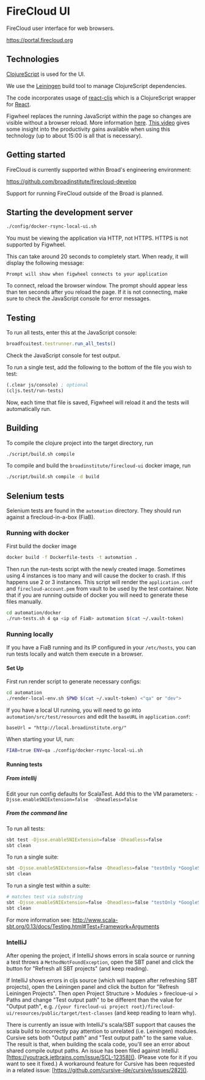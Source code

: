 # FireCloud UI

FireCloud user interface for web browsers.

https://portal.firecloud.org

## Technologies

[ClojureScript](https://github.com/clojure/clojurescript) is used for the UI.

We use the [Leiningen](http://leiningen.org/) build tool to manage ClojureScript dependencies.

The code incorporates usage of [react-cljs](https://github.com/dmohs/react-cljs) which is a ClojureScript wrapper for [React](https://facebook.github.io/react/).

Figwheel replaces the running JavaScript within the page so changes are visible without a browser reload. More information [here](https://github.com/bhauman/lein-figwheel). [This video](https://www.youtube.com/watch?v=j-kj2qwJa_E) gives some insight into the productivity gains available when using this technology (up to about 15:00 is all that is necessary).

## Getting started

FireCloud is currently supported within Broad's engineering environment:

https://github.com/broadinstitute/firecloud-develop

Support for running FireCloud outside of the Broad is planned.

## Starting the development server

```bash
./config/docker-rsync-local-ui.sh
```

You must be viewing the application via HTTP, not HTTPS. HTTPS is not supported by Figwheel.

This can take around 20 seconds to completely start. When ready, it will display the following message:

```
Prompt will show when figwheel connects to your application
```

To connect, reload the browser window. The prompt should appear less than ten seconds after you reload the page. If it is not connecting, make sure to check the JavaScript console for error messages.

## Testing

To run all tests, enter this at the JavaScript console:

```javascript
broadfcuitest.testrunner.run_all_tests()
```

Check the JavaScript console for test output.

To run a single test, add the following to the bottom of the file you wish to test:

```clojure
(.clear js/console) ; optional
(cljs.test/run-tests)
```

Now, each time that file is saved, Figwheel will reload it and the tests will automatically run.

## Building

To compile the clojure project into the target directory, run 

```bash
./script/build.sh compile
```

To compile and build the `broadinstitute/firecloud-ui` docker image, run

```bash
./script/build.sh compile -d build
```

## Selenium tests

Selenium tests are found in the `automation` directory.  They should run against a firecloud-in-a-box (FiaB).

### Running with docker

First build the docker image

```bash
docker build -f Dockerfile-tests -t automation .
```

Then run the run-tests script with the newly created image. Sometimes using 4 instances is too many and will cause the docker to crash. If this happens use 2 or 3 instances. This script will render the `application.conf` and `firecloud-account.pem` from vault to be used by the test container.  Note that if you are running outside of docker you will need to generate these files manually.

```bash
cd automation/docker
./run-tests.sh 4 qa <ip of FiaB> automation $(cat ~/.vault-token)
```

### Running locally

If you have a FiaB running and its IP configured in your `/etc/hosts`, you can run tests locally and watch them execute in a browser.

#### Set Up

First run render script to generate necessary configs:

```bash
cd automation
./render-local-env.sh $PWD $(cat ~/.vault-token) <"qa" or "dev">
```


If you have a local UI running, you will need to go into `automation/src/test/resources` and edit the `baseURL` in `application.conf`:

```
baseUrl = "http://local.broadinstitute.org/"
```


When starting your UI, run:

```bash
FIAB=true ENV=qa ./config/docker-rsync-local-ui.sh
```


#### Running tests

##### From intellij

Edit your run config defaults for ScalaTest.
Add this to the VM parameters: `-Djsse.enableSNIExtension=false  -Dheadless=false`

##### From the command line

To run all tests:

```bash
sbt test -Djsse.enableSNIExtension=false -Dheadless=false
sbt clean
```

To run a single suite:

```bash
sbt -Djsse.enableSNIExtension=false -Dheadless=false "testOnly *GoogleSpec"
sbt clean
```

To run a single test within a suite:

```bash
# matches test via substring
sbt -Djsse.enableSNIExtension=false -Dheadless=false "testOnly *GoogleSpec -- -z \"have a search field\""
sbt clean
```

For more information see: http://www.scala-sbt.org/0.13/docs/Testing.html#Test+Framework+Arguments


### IntelliJ
After opening the project, if IntelliJ shows errors in scala source or running a test
throws a `MethodNotFoundException`, open the SBT panel and click the button for "Refresh
all SBT projects" (and keep reading).

If IntelliJ shows errors in cljs source (which will happen after refreshing SBT projects),
open the Leiningen panel and click the button for "Refresh Leiningen Projects". Then open
Project Structure > Modules > firecloue-ui > Paths and change "Test output path" to be
different than the value for "Output path", e.g.
`/{your firecloud-ui project root}/firecloud-ui/resources/public/target/test-classes`
(and keep reading to learn why).

There is currently an issue with IntelliJ's scala/SBT support that causes the scala build
to incorrectly pay attention to unrelated (i.e. Leiningen) modules. Cursive sets both
"Output path" and "Test output path" to the same value. The result is that, when building
the scala code, you'll see an error about shared compile output paths. An issue has been
filed against IntelliJ: [https://youtrack.jetbrains.com/issue/SCL-12358](). (Please vote for
it if you want to see it fixed.) A workaround feature for Cursive has been requested in a
related issue: [https://github.com/cursive-ide/cursive/issues/282]().
